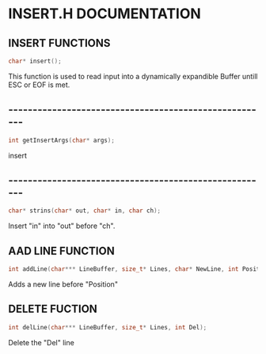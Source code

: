 # INSERT.H DOCUMENTATION 

## INSERT FUNCTIONS 

``` C
char* insert();
``` 
This function is used to read input into a dynamically expandible Buffer untill ESC or EOF is met.

## ------------------------------------------------------

 ``` C 
 int getInsertArgs(char* args);
 ```
insert 

## ------------------------------------------------------

``` C 
char* strins(char* out, char* in, char ch);
``` 
Insert "in" into "out" before "ch".

## AAD LINE FUNCTION 

``` C 
int addLine(char*** LineBuffer, size_t* Lines, char* NewLine, int Position);
``` 
Adds a new line before "Position"

## DELETE FUCTION 

``` C
int delLine(char*** LineBuffer, size_t* Lines, int Del);
``` 
Delete the "Del" line
